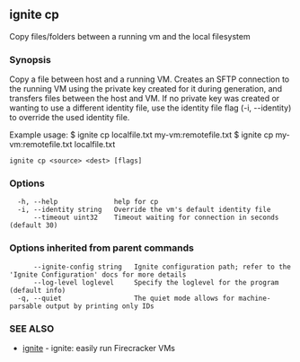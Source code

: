 ## ignite cp

Copy files/folders between a running vm and the local filesystem

### Synopsis


Copy a file between host and a running VM.
Creates an SFTP connection to the running VM using the private key created for
it during generation, and transfers files between the host and VM. If no
private key was created or wanting to use a different identity file, use the
identity file flag (-i, --identity) to override the used identity file.

Example usage:
	$ ignite cp localfile.txt my-vm:remotefile.txt
	$ ignite cp my-vm:remotefile.txt localfile.txt


```
ignite cp <source> <dest> [flags]
```

### Options

```
  -h, --help              help for cp
  -i, --identity string   Override the vm's default identity file
      --timeout uint32    Timeout waiting for connection in seconds (default 30)
```

### Options inherited from parent commands

```
      --ignite-config string   Ignite configuration path; refer to the 'Ignite Configuration' docs for more details
      --log-level loglevel     Specify the loglevel for the program (default info)
  -q, --quiet                  The quiet mode allows for machine-parsable output by printing only IDs
```

### SEE ALSO

* [ignite](ignite.md)	 - ignite: easily run Firecracker VMs

